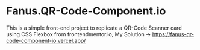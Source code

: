 # Fanus.QR-Code-Component.io
This is a simple front-end project to replicate a QR-Code Scanner card using CSS Flexbox from frontendmentor.io, 
My Solution -> https://fanus-qr-code-component-io.vercel.app/  

